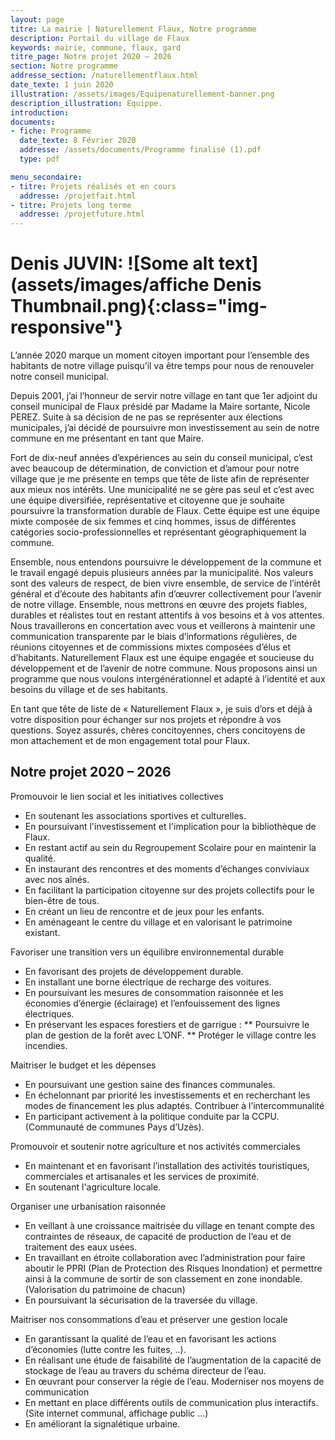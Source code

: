 ```yaml
---
layout: page
titre: La mairie | Naturellement Flaux, Notre programme
description: Portail du village de Flaux
keywords: mairie, commune, flaux, gard
titre_page: Notre projet 2020 – 2026
section: Notre programme
addresse_section: /naturellementflaux.html
date_texte: 1 juin 2020
illustration: /assets/images/Equipenaturellement-banner.png
description_illustration: Equippe.
introduction:
documents:
- fiche: Programme
  date_texte: 8 Février 2020
  addresse: /assets/documents/Programme finalisé (1).pdf
  type: pdf

menu_secondaire:
- titre: Projets réalisés et en cours
  addresse: /projetfait.html
- titre: Projets long terme
  addresse: /projetfuture.html
---
```

# Denis JUVIN: ![Some alt text](assets/images/affiche Denis Thumbnail.png){:class="img-responsive"}
L’année 2020 marque un moment citoyen important pour l’ensemble des habitants de notre village puisqu’il va être temps pour nous de renouveler notre conseil municipal.

Depuis 2001, j’ai l’honneur de servir notre village en tant que 1er adjoint du conseil municipal de Flaux présidé par Madame la Maire sortante, Nicole PEREZ. Suite à sa décision de ne pas se représenter aux élections municipales, j’ai décidé de poursuivre mon investissement au sein de notre commune en me présentant en tant que Maire.

Fort de dix-neuf années d’expériences au sein du conseil municipal, c’est avec beaucoup de détermination, de conviction et d’amour pour notre village que je me présente en temps que tête de liste afin de représenter aux mieux nos intérêts. Une municipalité ne se gère pas seul et c’est avec une équipe diversifiée, représentative et citoyenne que je souhaite poursuivre la transformation durable de Flaux. Cette équipe est une équipe mixte composée de six femmes et cinq hommes, issus de différentes catégories socio-professionnelles et représentant géographiquement la commune.

Ensemble, nous entendons poursuivre le développement de la commune et le travail engagé depuis plusieurs années par la municipalité. Nos valeurs sont des valeurs de respect, de bien vivre ensemble, de service de l’intérêt général et d’écoute des habitants afin d’œuvrer collectivement pour l’avenir de notre village.
Ensemble, nous mettrons en œuvre des projets fiables, durables et réalistes tout en restant attentifs à vos besoins et à vos attentes. Nous travaillerons en concertation avec vous et veillerons à maintenir une communication transparente par le biais d’informations régulières, de réunions citoyennes et de commissions mixtes composées d’élus et d’habitants.
Naturellement Flaux est une équipe engagée et soucieuse du développement et de l’avenir de notre commune. Nous proposons ainsi un programme que nous voulons intergénérationnel et adapté à l’identité et aux besoins du village et de ses habitants.

En tant que tête de liste de « Naturellement Flaux », je suis d’ors et déjà à votre disposition pour échanger sur nos projets et répondre à vos questions. Soyez assurés, chères concitoyennes, chers concitoyens de mon attachement et de mon engagement total pour Flaux.

## Notre projet 2020 – 2026

Promouvoir le lien social et les initiatives collectives
* En soutenant les associations sportives et culturelles.
* En poursuivant l'investissement et l'implication pour la bibliothèque de Flaux.
* En restant actif au sein du Regroupement Scolaire pour en maintenir la qualité.
* En instaurant des rencontres et des moments d’échanges conviviaux avec nos aînés.
* En facilitant la participation citoyenne sur des projets collectifs pour le bien-être de tous.
* En créant un lieu de rencontre et de jeux pour les enfants.
* En aménageant le centre du village et en valorisant le patrimoine existant.

Favoriser une transition vers un équilibre environnemental durable
* En favorisant des projets de développement durable.
* En installant une borne électrique de recharge des voitures.
* En poursuivant les mesures de consommation raisonnée et les économies d’énergie (éclairage) et l’enfouissement des lignes électriques.
* En préservant les espaces forestiers et de garrigue :
** Poursuivre le plan de gestion de la forêt avec L’ONF.
** Protéger le village contre les incendies.

Maitriser le budget et les dépenses
* En poursuivant une gestion saine des finances communales.
* En échelonnant par priorité les investissements et en recherchant les modes de financement les plus adaptés. Contribuer à l’intercommunalité
* En participant activement à la politique conduite par la CCPU. (Communauté de communes Pays d’Uzès).

Promouvoir et soutenir notre agriculture et nos activités commerciales
* En maintenant et en favorisant l’installation des activités touristiques, commerciales et artisanales et les services de proximité.
* En soutenant l'agriculture locale.

Organiser une urbanisation raisonnée
* En veillant à une croissance maitrisée du village en tenant compte des contraintes de réseaux, de capacité de production de l’eau et de traitement des eaux usées.
* En travaillant en étroite collaboration avec l’administration pour faire aboutir le PPRI (Plan de Protection des Risques Inondation) et permettre ainsi à la commune de sortir de son classement en zone inondable. (Valorisation du patrimoine de chacun)
* En poursuivant la sécurisation de la traversée du village.

Maitriser nos consommations d’eau et préserver une gestion locale
* En garantissant la qualité de l’eau et en favorisant les actions d’économies (lutte contre les fuites, ..).
* En réalisant une étude de faisabilité de l’augmentation de la capacité de stockage de l’eau au travers du schéma directeur de l’eau.
* En œuvrant pour conserver la régie de l’eau. Moderniser nos moyens de communication
* En mettant en place différents outils de communication plus interactifs. (Site internet communal, affichage public ...)
* En améliorant la signalétique urbaine.

